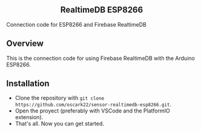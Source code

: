 <div align="center">
  <h2>RealtimeDB ESP8266</h2>
</div>

<span>Connection code for ESP8266 and Firebase RealtimeDB</span>

## Overview
This is the connection code for using Firebase RealtimeDB with the Arduino ESP8266.

## Installation
- Clone the repository with ```git clone https://github.com/oscark22/sensor-realtimedb-esp8266.git```.
- Open the proyect (preferably with VSCode and the PlatformIO extension).
- That's all. Now you can get started.


